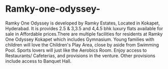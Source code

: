 # Ramky-one-odyssey-
Ramky One Odyssey is developed by Ramky Estates, Located in Kokapet, Hyderabad. It is provides 2.5 &amp; 3,3.5 and 4,4.5 bhk luxury flats available for sale in Affordable prices.There are multiple facilities for residents at Ramky One Odyssey Kokapet which includes Gymnasium. Young families with children will love the Children's Play Area, close by aside from Swimming Pool. Sports lovers will just like the Aerobics Room. Enjoy access to Restaurants/ Cafeterias, and provisions in the venture. Other provisions include access to Banquet Hall. 
